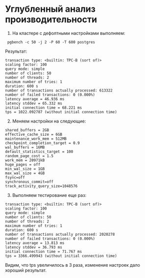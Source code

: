 # Углубленный анализ производительности

1. На кластере с дефолтными настройками выполняем:

````
 pgbench -c 50 -j 2 -P 60 -T 600 postgres

````

Результат:

````
transaction type: <builtin: TPC-B (sort of)>
scaling factor: 100
query mode: simple
number of clients: 50
number of threads: 2
maximum number of tries: 1
duration: 600 s
number of transactions actually processed: 613322
number of failed transactions: 0 (0.000%)
latency average = 46.936 ms
latency stddev = 65.332 ms
initial connection time = 68.221 ms
tps = 1022.092787 (without initial connection time)

````

2.  Меняем настройки на следующие:
````
shared_buffers = 2GB
effective_cache_size = 6GB
maintenance_work_mem = 512MB
checkpoint_completion_target = 0.9
wal_buffers = 16MB
default_statistics_target = 100
random_page_cost = 1.5
work_mem = 20971kB
huge_pages = off
min_wal_size = 1GB
max_wal_size = 4GB
fsync=off
synchronous_commit=off
track_activity_query_size=1048576
````

3. Выполняем тестирование еще раз:
````
transaction type: <builtin: TPC-B (sort of)>
scaling factor: 100
query mode: simple
number of clients: 50
number of threads: 2
maximum number of tries: 1
duration: 600 s
number of transactions actually processed: 2020278
number of failed transactions: 0 (0.000%)
latency average = 13.813 ms
latency stddev = 36.793 ms
initial connection time = 71.767 ms
tps = 3366.499943 (without initial connection time)
````

Видим, что tps увеличилось в 3 раза, изменение настроек дало хороший результат.
